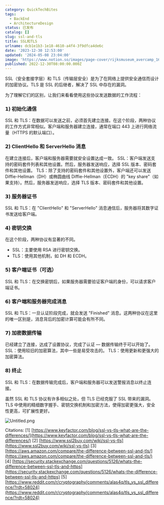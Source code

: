 ```yaml
---
category: QuickTechBites
tags:
  - BackEnd
  - ArchitectureDesign
status: 已发布
catalog: []
slug: ssl-and-tls
title: SSL和TLS
urlname: dcb1e1b3-1e18-4610-a4f4-3f9dfca4de6c
date: '2023-12-30 12:53:00'
updated: '2024-05-08 23:04:00'
image: 'https://www.notion.so/images/page-cover/rijksmuseum_avercamp_1620.jpg'
published: 2022-12-30T08:00:00.000Z
---
```


SSL（安全套接字层）和 TLS（传输层安全）是为了在网络上提供安全通信而设计的加密协议。TLS 是 SSL 的后继者，解决了 SSL 中存在的漏洞。


为了理解它们的区别，让我们来看看使用这些协议发送数据的工作流程：


### 𝟭) 初始化通信


SSL 和 TLS：在数据可以发送之前，必须首先建立连接。在这个阶段，两种协议的工作方式非常相似。客户端和服务器建立连接，通常在端口 443 上进行网络流量（HTTPS 的默认端口）。


### 𝟮) ClientHello 和 ServerHello 消息


在建立连接后，客户端和服务器需要就安全设置达成一致。
SSL：客户端发送支持的密码套件列表和其他设置。然后，服务器发送响应，选择 SSL 版本、密码套件和其他设置。
TLS：除了支持的密码套件和其他设置外，客户端还可以发送 Diffie-Hellman（DH）或椭圆曲线 Diffie-Hellman（ECDH）的 "key share"（如果支持）。然后，服务器发送响应，选择 TLS 版本、密码套件和其他设置。


### 𝟯) 服务器证书


SSL 和 TLS：在 "ClientHello" 和 "ServerHello" 消息通信后，服务器将其数字证书发送给客户端。


### 𝟰) 密钥交换


在这个阶段，两种协议有显著的不同。
- SSL：主要使用 RSA 进行密钥交换。
- TLS：使用其他机制，如 DH 和 ECDH。


### 𝟱) 客户端证书（可选）


SSL 和 TLS：在交换密钥后，如果服务器需要验证客户端的身份，可以请求客户端证书。


### 𝟲) 客户端和服务器完成消息


SSL 和 TLS：一旦认证阶段完成，就会发送 "Finished" 消息。这两种协议在这里的唯一区别是，消息背后的加密计算可能会有所不同。


### 𝟳) 加密数据传输


已经建立了连接，达成了设置协议，完成了认证 — 数据传输终于可以开始了。
SSL：使用较旧的加密算法，其中一些是易受攻击的。
TLS：使用更新和更强大的加密算法。


### 𝟴) 终止


SSL 和 TLS：在数据传输完成后，客户端和服务器可以发送警报消息以终止连接。


虽然 SSL 和 TLS 协议有许多相似之处，但 TLS 已经克服了 SSL 带来的漏洞。TLS 中使用的精细数字握手、密钥交换机制和加密方法，使得加密更强大，安全性更高，可扩展性更好。


![Untitled.png](https://prod-files-secure.s3.us-west-2.amazonaws.com/5d24fe63-e567-4804-86f9-9fdc62e13082/8ff987c5-7f31-4b50-83f5-c69ee7578c4a/Untitled.png?X-Amz-Algorithm=AWS4-HMAC-SHA256&X-Amz-Content-Sha256=UNSIGNED-PAYLOAD&X-Amz-Credential=ASIAZI2LB466XWKZGSOC%2F20250410%2Fus-west-2%2Fs3%2Faws4_request&X-Amz-Date=20250410T213440Z&X-Amz-Expires=3600&X-Amz-Security-Token=IQoJb3JpZ2luX2VjEDMaCXVzLXdlc3QtMiJGMEQCIAEGH%2BeAY%2BSFzowvd8fUGYJ4eu4tQKwzKKwa0DWkTIH2AiARZZraWZhvFacIry3DhR2koEc%2Br0qpwCWoplgnYGrK%2BiqIBAis%2F%2F%2F%2F%2F%2F%2F%2F%2F%2F8BEAAaDDYzNzQyMzE4MzgwNSIMeWlITUmbB1F8g96uKtwDdkPPX504OOE0YCpXQXUmXjelnXXLM7qdrcVt6Pq1aVFfJ%2Fre6lzzBOSV7EClhJR%2Fw7HJXhBmluqg52ipKybFrdzGL0%2FGFmyQhCQWMGNIhnOhZ%2F7tx7vAKWDthMY413E8wmPq3sgf%2BO3nX2z0y7BzqzH0Gpvn5Ze2Yq%2FNHyJ6%2Ffo3ML6UdLW2GU0uOP018YhWGdPZKU0LegC%2BfHHZSJ1bbIdG3Q56M6a9YlUj9c%2FIJ6zXLFG6NEJjmh%2BlGcCr5uR3oQODATRaY3%2FLFzZX8kGLMNQ5W00M6YauKInN3YWO3lOFviDn6zjZ5X9uiHuWFUR%2BS4nNN43EkGRx4DkhSzXBBGPky5O1kw9mz0mf8mSKfnLKBHUqO1%2BK%2FsdoZAKKQRmJrHd%2F5OWRkGuv8yyAucCw3l%2FCsPMEJWxHYx%2BxEevFR9N8e0QC3ijB7zvXHNAEzd0Uly3STKgb1bSKAD2Vc9z0G2GtNhETYnvPjBhuLYFUAjkM5lGLGRG88xtgMJcw4XVUJS3Fji74ysc4Zx%2FuAUL23fiM4B3KltpytHvgJ05SaspYoXldGiM8CGcAyhOquXV0YytG2qc%2FEAqCYElSdpQTFjedqnfHl92zZxCREabP1VYrMoxvEuU3B6C%2B6owwsLHgvwY6pgF3PKdd9FgjioYkUB4%2FFOjNarAcdXPqn6acW%2F0Kl4Ox8wa6mATqHz3UwefOM0mrXdONRqKUlvV9GfbnLT2simfrB9ipjv%2BMP4zv8wUZBTphr4PchutUxk1kazdjp1%2BMBzVIdQlZjKLSJUkypP4GAEiIgf5%2BYzKHHZbck0noilr0OhTs6Xipr76nU03fgczonYjlHHzNz%2FQThXUezMlcecuGq2UELLHI&X-Amz-Signature=6c12df3a860da4391a60e8727ca501848fb42041d0f77ecebafb9c69378f729a&X-Amz-SignedHeaders=host&x-id=GetObject)


Citations:
[1] [https://www.keyfactor.com/blog/ssl-vs-tls-what-are-the-differences/](https://www.keyfactor.com/blog/ssl-vs-tls-what-are-the-differences/)
[2] [https://www.ssl2buy.com/wiki/ssl-vs-tls](https://www.ssl2buy.com/wiki/ssl-vs-tls)
[3] [https://aws.amazon.com/compare/the-difference-between-ssl-and-tls/](https://aws.amazon.com/compare/the-difference-between-ssl-and-tls/)
[4] [https://security.stackexchange.com/questions/5126/whats-the-difference-between-ssl-tls-and-https](https://security.stackexchange.com/questions/5126/whats-the-difference-between-ssl-tls-and-https)
[5] [https://www.reddit.com/r/cryptography/comments/alas4q/tls_vs_ssl_difference/?rdt=58024](https://www.reddit.com/r/cryptography/comments/alas4q/tls_vs_ssl_difference/?rdt=58024)


